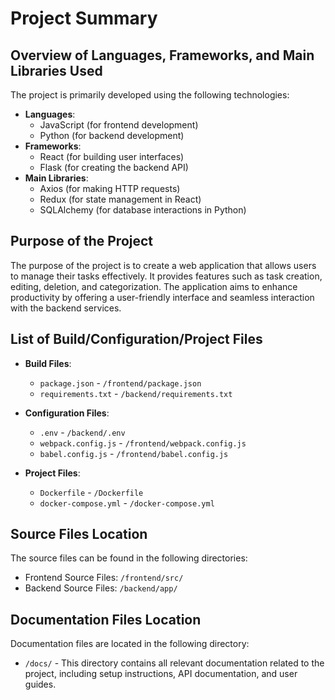 # Project Summary

## Overview of Languages, Frameworks, and Main Libraries Used

The project is primarily developed using the following technologies:
- **Languages**: 
  - JavaScript (for frontend development)
  - Python (for backend development)
- **Frameworks**: 
  - React (for building user interfaces)
  - Flask (for creating the backend API)
- **Main Libraries**:
  - Axios (for making HTTP requests)
  - Redux (for state management in React)
  - SQLAlchemy (for database interactions in Python)

## Purpose of the Project

The purpose of the project is to create a web application that allows users to manage their tasks effectively. It provides features such as task creation, editing, deletion, and categorization. The application aims to enhance productivity by offering a user-friendly interface and seamless interaction with the backend services.

## List of Build/Configuration/Project Files

- **Build Files**:
  - `package.json` - `/frontend/package.json`
  - `requirements.txt` - `/backend/requirements.txt`
  
- **Configuration Files**:
  - `.env` - `/backend/.env`
  - `webpack.config.js` - `/frontend/webpack.config.js`
  - `babel.config.js` - `/frontend/babel.config.js`
  
- **Project Files**:
  - `Dockerfile` - `/Dockerfile`
  - `docker-compose.yml` - `/docker-compose.yml`

## Source Files Location

The source files can be found in the following directories:
- Frontend Source Files: `/frontend/src/`
- Backend Source Files: `/backend/app/`

## Documentation Files Location

Documentation files are located in the following directory:
- `/docs/` - This directory contains all relevant documentation related to the project, including setup instructions, API documentation, and user guides.